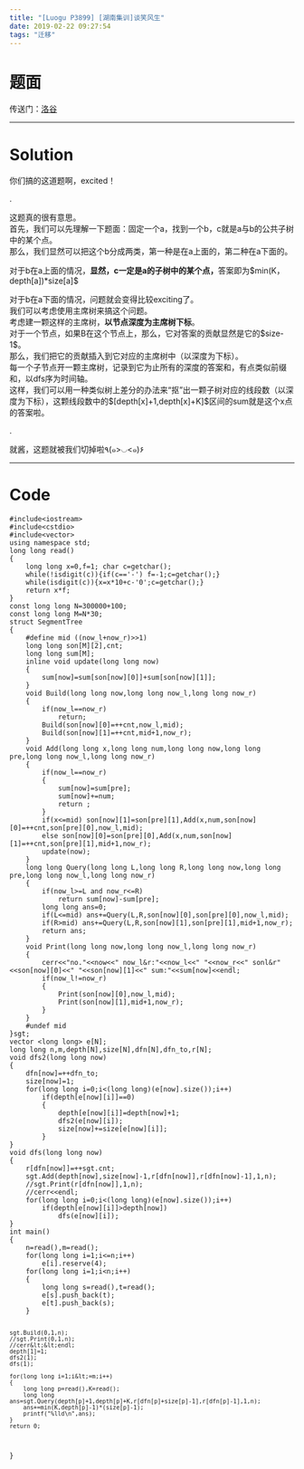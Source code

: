 ```yaml
---
title: "[Luogu P3899] [湖南集训]谈笑风生"
date: 2019-02-22 09:27:54
tags: "迁移"
---
```

<h1>题面</h1>
<p>传送门：<a href="https://www.luogu.org/problemnew/show/P3899" target="_blank"  rel="nofollow" >洛谷</a></p>
<hr />
<h1>Solution</h1>
<p>你们搞的这道题啊，excited！</p>
<p>.</p>
<p>这题真的很有意思。<br />
首先，我们可以先理解一下题面：固定一个a，找到一个b，c就是a与b的公共子树中的某个点。<br />
那么，我们显然可以把这个b分成两类，第一种是在a上面的，第二种在a下面的。</p>
<p>对于b在a上面的情况，<strong>显然，c一定是a的子树中的某个点，</strong>答案即为$min(K，depth[a])*size[a]$</p>
<p>对于b在a下面的情况，问题就会变得比较exciting了。<br />
我们可以考虑使用主席树来搞这个问题。<br />
考虑建一颗这样的主席树，<strong>以节点深度为主席树下标</strong>。<br />
对于一个节点，如果B在这个节点上，那么，它对答案的贡献显然是它的$size-1$。<br />
那么，我们把它的贡献插入到它对应的主席树中（以深度为下标）。<br />
每一个子节点开一颗主席树，记录到它为止所有的深度的答案和，有点类似前缀和，以dfs序为时间轴。<br />
这样，我们可以用一种类似树上差分的办法来“抠”出一颗子树对应的线段数（以深度为下标），这颗线段数中的$[depth[x]+1,depth[x]+K]$区间的sum就是这个x点的答案啦。</p>
<p>.</p>
<p>就酱，这题就被我们切掉啦٩(๑>◡&lt;๑)۶</p>
<hr />
<h1>Code</h1>
<pre><code class="language-cpp ">#include&lt;iostream&gt;
#include&lt;cstdio&gt;
#include&lt;vector&gt;
using namespace std;
long long read()
{
    long long x=0,f=1; char c=getchar();
    while(!isdigit(c)){if(c=='-') f=-1;c=getchar();}
    while(isdigit(c)){x=x*10+c-'0';c=getchar();}
    return x*f;
}
const long long N=300000+100;
const long long M=N*30;
struct SegmentTree
{
    #define mid ((now_l+now_r)&gt;&gt;1)
    long long son[M][2],cnt;
    long long sum[M];
    inline void update(long long now)
    {
        sum[now]=sum[son[now][0]]+sum[son[now][1]];
    }
    void Build(long long now,long long now_l,long long now_r)
    {
        if(now_l==now_r) 
            return;    
        Build(son[now][0]=++cnt,now_l,mid);
        Build(son[now][1]=++cnt,mid+1,now_r);
    }
    void Add(long long x,long long num,long long now,long long pre,long long now_l,long long now_r)
    {
        if(now_l==now_r)
        {
            sum[now]=sum[pre];
            sum[now]+=num;
            return ;
        }
        if(x&lt;=mid) son[now][1]=son[pre][1],Add(x,num,son[now][0]=++cnt,son[pre][0],now_l,mid);
        else son[now][0]=son[pre][0],Add(x,num,son[now][1]=++cnt,son[pre][1],mid+1,now_r);
        update(now);
    }
    long long Query(long long L,long long R,long long now,long long pre,long long now_l,long long now_r)
    {
        if(now_l&gt;=L and now_r&lt;=R)
            return sum[now]-sum[pre];
        long long ans=0;
        if(L&lt;=mid) ans+=Query(L,R,son[now][0],son[pre][0],now_l,mid);
        if(R&gt;mid) ans+=Query(L,R,son[now][1],son[pre][1],mid+1,now_r);
        return ans;
    }
    void Print(long long now,long long now_l,long long now_r)
    {
        cerr&lt;&lt;"no."&lt;&lt;now&lt;&lt;" now_l&amp;r:"&lt;&lt;now_l&lt;&lt;" "&lt;&lt;now_r&lt;&lt;" sonl&amp;r"&lt;&lt;son[now][0]&lt;&lt;" "&lt;&lt;son[now][1]&lt;&lt;" sum:"&lt;&lt;sum[now]&lt;&lt;endl;
        if(now_l!=now_r)
        {
            Print(son[now][0],now_l,mid);
            Print(son[now][1],mid+1,now_r);    
        }
    }    
    #undef mid
}sgt;
vector &lt;long long&gt; e[N];
long long n,m,depth[N],size[N],dfn[N],dfn_to,r[N];
void dfs2(long long now)
{
    dfn[now]=++dfn_to;
    size[now]=1;
    for(long long i=0;i&lt;(long long)(e[now].size());i++)
        if(depth[e[now][i]]==0)    
        {
            depth[e[now][i]]=depth[now]+1;
            dfs2(e[now][i]);
            size[now]+=size[e[now][i]];    
        }
}
void dfs(long long now)
{
    r[dfn[now]]=++sgt.cnt;
    sgt.Add(depth[now],size[now]-1,r[dfn[now]],r[dfn[now]-1],1,n);
    //sgt.Print(r[dfn[now]],1,n);
    //cerr&lt;&lt;endl;
    for(long long i=0;i&lt;(long long)(e[now].size());i++)
        if(depth[e[now][i]]&gt;depth[now])
            dfs(e[now][i]);
}
int main()
{
    n=read(),m=read();
    for(long long i=1;i&lt;=n;i++)
        e[i].reserve(4);
    for(long long i=1;i&lt;n;i++)
    {
        long long s=read(),t=read();
        e[s].push_back(t);
        e[t].push_back(s);    
    }

    sgt.Build(0,1,n);
    //sgt.Print(0,1,n);
    //cerr&lt;&lt;endl;
    depth[1]=1;
    dfs2(1);
    dfs(1);

    for(long long i=1;i&lt;=m;i++)
    {
        long long p=read(),K=read();
        long long ans=sgt.Query(depth[p]+1,depth[p]+K,r[dfn[p]+size[p]-1],r[dfn[p]-1],1,n);
        ans+=min(K,depth[p]-1)*(size[p]-1);
        printf("%lld\n",ans);
    }
    return 0;
}
</code></pre>
